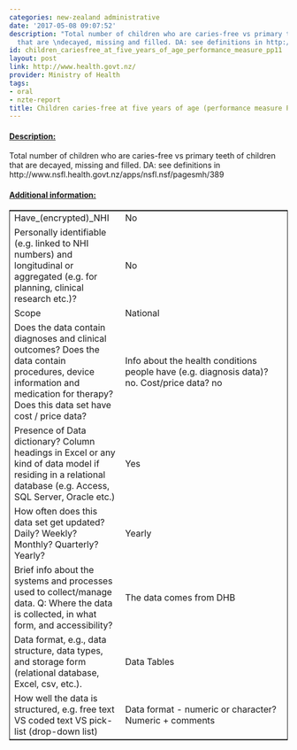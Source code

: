 ```yaml
---
categories: new-zealand administrative
date: '2017-05-08 09:07:52'
description: "Total number of children who are caries-free vs primary teeth of children
  that are \ndecayed, missing and filled. DA: see definitions in http://www.nsfl.health.govt.nz/apps/nsfl.nsf/pagesmh/389"
id: children_cariesfree_at_five_years_of_age_performance_measure_pp11
layout: post
link: http://www.health.govt.nz/
provider: Ministry of Health
tags:
- oral
- nzte-report
title: Children caries-free at five years of age (performance measure PP11)
---
```



 <h4> <u>Description:</u> </h4>
Total number of children who are caries-free vs primary teeth of children that are 
decayed, missing and filled. DA: see definitions in http://www.nsfl.health.govt.nz/apps/nsfl.nsf/pagesmh/389
 <h4> <u>Additional information:</u> </h4>
 <table style="border: 1px solid">
 <tr> <td width="40%">Have_(encrypted)_NHI</td> <td>No</td> </tr>
 <tr> <td width="40%">Personally identifiable (e.g. linked to NHI numbers) and longitudinal or aggregated (e.g. for planning, clinical research etc.)?</td> <td>No</td> </tr>
 <tr> <td width="40%">Scope</td> <td>National</td> </tr>
 <tr> <td width="40%">Does the data contain diagnoses and clinical outcomes?
Does the data contain procedures, device information and medication for therapy?
Does this data set have cost / price data?</td> <td>Info about the health conditions people have (e.g. diagnosis data)? no. Cost/price data? no</td> </tr>
 <tr> <td width="40%">Presence of Data dictionary? Column headings in Excel or any kind of data model if residing in a relational database (e.g. Access, SQL Server, Oracle etc.) </td> <td>Yes</td> </tr>
 <tr> <td width="40%">How often does this data set get updated? Daily? Weekly? Monthly? Quarterly? Yearly?</td> <td>Yearly</td> </tr>
 <tr> <td width="40%">Brief info about the systems and processes used to collect/manage data. Q: Where the data is collected, in what form, and accessibility?</td> <td>The data comes from DHB</td> </tr>
 <tr> <td width="40%">Data format, e.g., data structure, data types, and storage form (relational database, Excel, csv, etc.).</td> <td>Data Tables</td> </tr>
 <tr> <td width="40%">How well the data is structured, e.g. free text VS coded text VS pick-list (drop-down list)</td> <td>Data format - numeric or character? Numeric + comments</td> </tr>
 </table>
